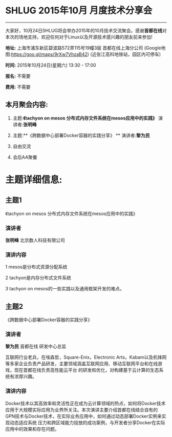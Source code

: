 # SHLUG 2015年10月 月度技术分享会
--------------------------------------------------------------------------------
大家好，10月24日SHLUG将会举办2015年的10月技术交流聚会。感谢**首都在线**对本次的场地支持，欢迎任何对于Linux以及开源技术感兴趣的朋友前来参加!

**地址:** 上海市浦东新区碧波路572弄115号19幢3层 首都在线上海分公司 (Google地图:https://goo.gl/maps/9rXw7VhzaB42) (近张江高科地铁站，园区内可停车)

**时间:** 2015年10月24日(星期六) 13:30 - 17:00

**报名:** 不需要

**费用:** 不需要

本月聚会内容:
---------------
1. 主题:**《tachyon on mesos 分布式内存文件系统在mesos应用中的实践》** 演讲者:**张明峰**

2. 主题:**《跨数据中心部署Docker容器的实践分享》 ** 演讲者:**黎为民**

3. 自由交流

4. 会后AA聚餐

# 主题详细信息:

## 主题1
《tachyon on mesos 分布式内存文件系统在mesos应用中的实践》

### 演讲者
**张明峰** 北京数人科技有限公司


### 演讲内容

1 mesos是分布式资源分配系统

2 tachyon是内存分布式文件系统

3 tachyon on mesos的一些实践以及通用框架开发的难点。


## 主题2

《跨数据中心部署Docker容器的实践分享》

### 演讲者
**黎为民** 首都在线 研发中心总监

互联网行业老兵，在埃森哲，Square-Enix，Electronic Arts，Kabam以及机锋网等多家企业负责产品研发，主要领域涵盖互联网应用、移动互联网平台和在线游戏，现在首都在线负责高性能云平台 的研发和优化，对构建基于云计算的生态系统有浓厚兴趣。

### 演讲内容

Docker技术以其高效率和灵活性正在成为云计算领域的热点，如何将Docker技术应用于大规模实际应用为业界所关注。本次演讲主要介绍首都在线结合自有的GPN技术与Docker技术，在实际业务应用中，如何通过动态部署Docker实例来实现动态适应系统 压力和跨区域能力投放的成功案例，与开发者分享Docker在实际应用中的效果和存在问题。
